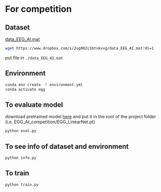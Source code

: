 # For competition  

## Dataset  
[data_EEG_AI.mat](https://www.dropbox.com/s/2ug002c1btxkvvg/data_EEG_AI.mat?dl=0)  
```bash
wget https://www.dropbox.com/s/2ug002c1btxkvvg/data_EEG_AI.mat?dl=1
```
put file in `./data_EEG_AI.mat`

## Environment
```bash
conda env create -f environment.yml
conda activate egg
```

## To evaluate model
download pretrained model [here](https://drive.google.com/file/d/11-CBZ1Q5R4dgLLI041sGoXbZ9MYzbk4C/view?usp=sharing) and put it in the root of the project folder (i.e. EGG_AI_competition/EGG_LinearNet.pt)
```bash
python eval.py
```

## To see info of dataset and environment
```bash
python info.py
```

## To train
```bash
python train.py
```
